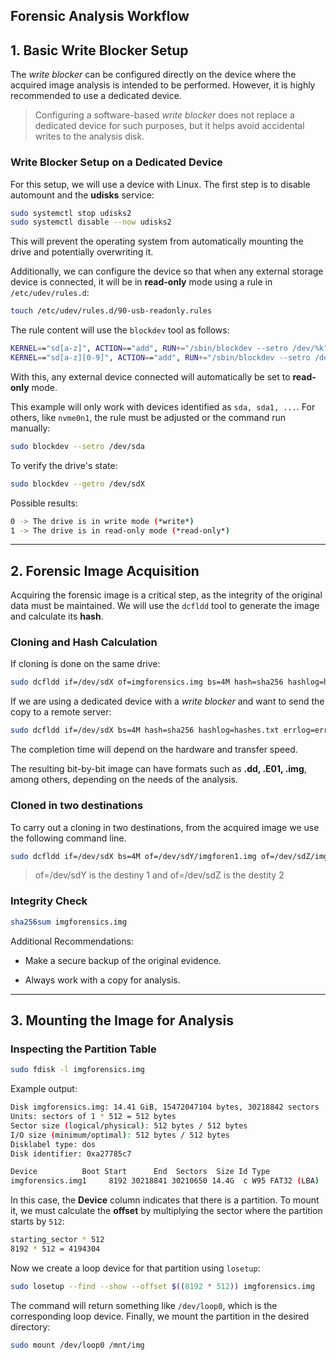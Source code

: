 ## Forensic Analysis Workflow

## 1. Basic Write Blocker Setup

The _write blocker_ can be configured directly on the device where the acquired image analysis is intended to be performed. However, it is highly recommended to use a dedicated device.

> Configuring a software-based _write blocker_ does not replace a dedicated device for such purposes, but it helps avoid accidental writes to the analysis disk.

### Write Blocker Setup on a Dedicated Device

For this setup, we will use a device with Linux. The first step is to disable automount and the **udisks** service:

```bash
sudo systemctl stop udisks2
sudo systemctl disable --now udisks2
```

This will prevent the operating system from automatically mounting the drive and potentially overwriting it.

Additionally, we can configure the device so that when any external storage device is connected, it will be in **read-only** mode using a rule in `/etc/udev/rules.d`:

```bash
touch /etc/udev/rules.d/90-usb-readonly.rules
```

The rule content will use the `blockdev` tool as follows:

```bash
KERNEL=="sd[a-z]", ACTION=="add", RUN+="/sbin/blockdev --setro /dev/%k"
KERNEL=="sd[a-z][0-9]", ACTION=="add", RUN+="/sbin/blockdev --setro /dev/%k"
```

With this, any external device connected will automatically be set to **read-only** mode.

This example will only work with devices identified as `sda, sda1, ...`. For others, like `nvme0n1`, the rule must be adjusted or the command run manually:

```bash
sudo blockdev --setro /dev/sda
```

To verify the drive's state:

```bash
sudo blockdev --getro /dev/sdX
```

Possible results:

```bash
0 -> The drive is in write mode (*write*)
1 -> The drive is in read-only mode (*read-only*)
```

---

## 2. Forensic Image Acquisition

Acquiring the forensic image is a critical step, as the integrity of the original data must be maintained. We will use the `dcfldd` tool to generate the image and calculate its **hash**.

### Cloning and Hash Calculation

If cloning is done on the same drive:

```bash
sudo dcfldd if=/dev/sdX of=imgforensics.img bs=4M hash=sha256 hashlog=hashes.txt errlog=errorlog.txt statusinterval=5
```

If we are using a dedicated device with a _write blocker_ and want to send the copy to a remote server:

```bash
sudo dcfldd if=/dev/sdX bs=4M hash=sha256 hashlog=hashes.txt errlog=errorlog.txt | ssh user@ip "cat > /destiny/imgforensics.img"
```

The completion time will depend on the hardware and transfer speed.

The resulting bit-by-bit image can have formats such as **.dd, .E01, .img**, among others, depending on the needs of the analysis.

### Cloned in two destinations
To carry out a cloning in two destinations, from the acquired image we use the following command line.

```bash
sudo dcfldd if=/dev/sdX bs=4M of=/dev/sdY/imgforen1.img of=/dev/sdZ/imgforen2.img hash=sha256 hashlog=hashlog.txt errlog=errorlog.txt statusinterval=5
```
> of=/dev/sdY is the destiny 1 and of=/dev/sdZ is the destity 2

### Integrity Check

```bash
sha256sum imgforensics.img
```

Additional Recommendations:

- Make a secure backup of the original evidence.
    
- Always work with a copy for analysis.
    

---

## 3. Mounting the Image for Analysis

### Inspecting the Partition Table

```bash
sudo fdisk -l imgforensics.img
```

Example output:

```bash
Disk imgforensics.img: 14.41 GiB, 15472047104 bytes, 30218842 sectors
Units: sectors of 1 * 512 = 512 bytes
Sector size (logical/physical): 512 bytes / 512 bytes
I/O size (minimum/optimal): 512 bytes / 512 bytes
Disklabel type: dos
Disk identifier: 0xa27785c7

Device          Boot Start      End  Sectors  Size Id Type
imgforensics.img1     8192 30218841 30210650 14.4G  c W95 FAT32 (LBA)
```

In this case, the **Device** column indicates that there is a partition. To mount it, we must calculate the **offset** by multiplying the sector where the partition starts by `512`:

```bash
starting_sector * 512
8192 * 512 = 4194304
```

Now we create a loop device for that partition using `losetup`:

```bash
sudo losetup --find --show --offset $((8192 * 512)) imgforensics.img
```

The command will return something like `/dev/loop0`, which is the corresponding loop device. Finally, we mount the partition in the desired directory:

```bash
sudo mount /dev/loop0 /mnt/img
```
